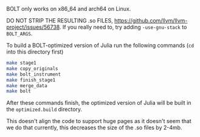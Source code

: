 BOLT only works on x86_64 and arch64 on Linux.

DO NOT STRIP THE RESULTING .so FILES, https://github.com/llvm/llvm-project/issues/56738.
If you really need to, try adding `-use-gnu-stack` to `BOLT_ARGS`.

To build a BOLT-optimized version of Julia run the following commands (`cd` into this directory first)
```bash
make stage1
make copy_originals
make bolt_instrument
make finish_stage1
make merge_data
make bolt
```
After these commands finish, the optimized version of Julia will be built in the `optimized.build` directory.

This doesn't align the code to support huge pages as it doesn't seem that we do that currently, this decreases the size of the .so files by 2-4mb.

